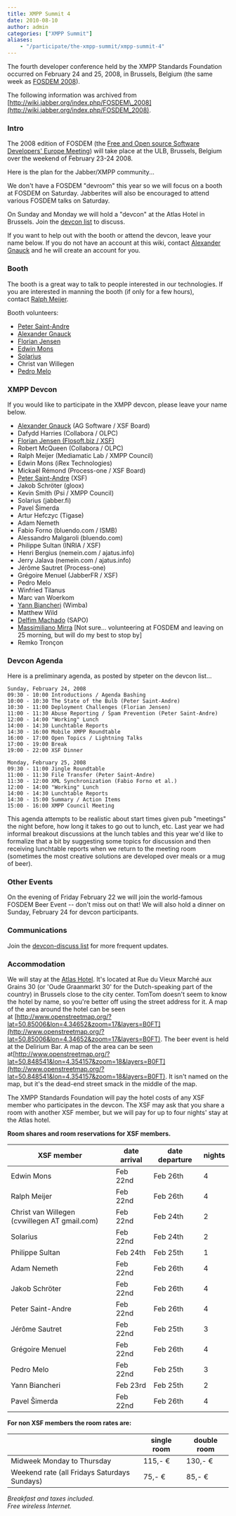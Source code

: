 ```yaml
---
title: XMPP Summit 4
date: 2010-08-10
author: admin
categories: ["XMPP Summit"]
aliases:
    - "/participate/the-xmpp-summit/xmpp-summit-4"
---
```


The fourth developer conference held by the XMPP Standards Foundation occurred on February 24 and 25, 2008, in Brussels, Belgium (the same week as [FOSDEM 2008](http://www.fosdem.org/)).

The following information was archived from [http://wiki.jabber.org/index.php/FOSDEM\_2008](http://wiki.jabber.org/index.php/FOSDEM_2008).

### Intro
The 2008 edition of FOSDEM (the [Free and Open source Software Developers' Europe Meeting](http://www.fosdem.org/)) will take place at the ULB, Brussels, Belgium over the weekend of February 23-24 2008.

Here is the plan for the Jabber/XMPP community...

We don't have a FOSDEM "devroom" this year so we will focus on a booth at FOSDEM on Saturday. Jabberites will also be encouraged to attend various FOSDEM talks on Saturday.

On Sunday and Monday we will hold a "devcon" at the Atlas Hotel in Brussels. Join the [devcon list](https://mail.jabber.org/mailman/listinfo/devcon) to discuss.

If you want to help out with the booth or attend the devcon, leave your name below. If you do not have an account at this wiki, contact [Alexander Gnauck](xmpp:gnauck@jabber.org) and he will create an account for you.

### Booth
The booth is a great way to talk to people interested in our technologies. If you are interested in manning the booth (if only for a few hours), contact [Ralph Meijer](xmpp:ralphm@ik.nu "xmpp:ralphm@ik.nu").

Booth volunteers:

-   [Peter Saint-Andre](xmpp:stpeter@jabber.org)
-   [Alexander Gnauck](xmpp:gnauck@jabber.org)
-   [Florian Jensen](xmpp:admin@im.flosoft.biz)
-   [Edwin Mons](xmpp:intosi@ik.nu)
-   [Solarius](xmpp:solarius@jabber.org)
-   Christ van Willegen
-   [Pedro Melo](xmpp:melo@simplicidade.org)

### XMPP Devcon
If you would like to participate in the XMPP devcon, please leave your name below.

-   [Alexander Gnauck](xmpp:gnauck@jabber.org) (AG Software / XSF Board)
-   Dafydd Harries (Collabora / OLPC)
-   [Florian Jensen (Flosoft.biz / XSF)](xmpp:admin@im.flosoft.biz)
-   Robert McQueen (Collabora / OLPC)
-   Ralph Meijer (Mediamatic Lab / XMPP Council)
-   Edwin Mons (iRex Technologies)
-   Mickaël Rémond (Process-one / XSF Board)
-   [Peter Saint-Andre](xmpp:stpeter@jabber.org) (XSF)
-   Jakob Schröter (gloox)
-   Kevin Smith (Psi / XMPP Council)
-   Solarius (jabber.fi)
-   Pavel Šimerda
-   Artur Hefczyc (Tigase)
-   Adam Nemeth
-   Fabio Forno (bluendo.com / ISMB)
-   Alessandro Malgaroli (bluendo.com)
-   Philippe Sultan (INRIA / XSF)
-   Henri Bergius (nemein.com / ajatus.info)
-   Jerry Jalava (nemein.com / ajatus.info)
-   Jérôme Sautret (Process-one)
-   Grégoire Menuel (JabberFR / XSF)
-   Pedro Melo
-   Winfried Tilanus
-   Marc van Woerkom
-   [Yann Biancheri](xmpp:yann.biancheri@gmail.com) (Wimba)
-   Matthew Wild
-   [Delfim Machado](xmpp:dbcm@jabber.org) (SAPO)
-   [Massimiliano Mirra](xmpp:bard@sameplace.cc) [Not sure... volunteering at FOSDEM and leaving on 25 morning, but will do my best to stop by]
-   Remko Tronçon

### Devcon Agenda
Here is a preliminary agenda, as posted by stpeter on the devcon list...

    Sunday, February 24, 2008
    09:30 - 10:00 Introductions / Agenda Bashing
    10:00 - 10:30 The State of the Bulb (Peter Saint-Andre)
    10:30 - 11:00 Deployment Challenges (Florian Jensen)
    11:00 - 11:30 Abuse Reporting / Spam Prevention (Peter Saint-Andre)
    12:00 - 14:00 "Working" Lunch
    14:00 - 14:30 Lunchtable Reports
    14:30 - 16:00 Mobile XMPP Roundtable
    16:00 - 17:00 Open Topics / Lightning Talks
    17:00 - 19:00 Break
    19:00 - 22:00 XSF Dinner

    Monday, February 25, 2008
    09:30 - 11:00 Jingle Roundtable
    11:00 - 11:30 File Transfer (Peter Saint-Andre)
    11:30 - 12:00 XML Synchronization (Fabio Forno et al.)
    12:00 - 14:00 "Working" Lunch
    14:00 - 14:30 Lunchtable Reports
    14:30 - 15:00 Summary / Action Items
    15:00 - 16:00 XMPP Council Meeting

This agenda attempts to be realistic about start times given pub "meetings" the night before, how long it takes to go out to lunch, etc. Last year we had informal breakout discussions at the lunch tables and this year we'd like to formalize that a bit by suggesting some topics for discussion and then receiving lunchtable reports when we return to the meeting room (sometimes the most creative solutions are developed over meals or a mug of beer).

### Other Events
On the evening of Friday February 22 we will join the world-famous FOSDEM Beer Event -- don't miss out on that!
We will also hold a dinner on Sunday, February 24 for devcon participants.

### Communications
Join the [devcon-discuss list](https://mail.jabber.org/mailman/listinfo/devcon) for more frequent updates.

### Accommodation
We will stay at the [Atlas Hotel](http://www.atlas-hotel.be/). It's located at Rue du Vieux Marché aux Grains 30 (or 'Oude Graanmarkt 30' for the Dutch-speaking part of the country) in Brussels close to the city center. TomTom doesn't seem to know the hotel by name, so you're better off using the street address for it. A map of the area around the hotel can be seen at [http://www.openstreetmap.org/?lat=50.85006&lon=4.34652&zoom=17&layers=B0FT](http://www.openstreetmap.org/?lat=50.85006&lon=4.34652&zoom=17&layers=B0FT). The beer event is held at the Delirium Bar. A map of the area can be seen at[http://www.openstreetmap.org/?lat=50.848541&lon=4.354157&zoom=18&layers=B0FT](http://www.openstreetmap.org/?lat=50.848541&lon=4.354157&zoom=18&layers=B0FT). It isn't named on the map, but it's the dead-end street smack in the middle of the map.

The XMPP Standards Foundation will pay the hotel costs of any XSF member who participates in the devcon. The XSF may ask that you share a room with another XSF member, but we will pay for up to four nights' stay at the Atlas hotel.

**Room shares and room reservations for XSF members.**

| XSF member | date arrival | date departure | nights |
| --- | --- | --- | --- |
| Edwin Mons | Feb 22nd | Feb 26th | 4 |
| Ralph Meijer | Feb 22nd | Feb 26th | 4 |
| Christ van Willegen (cvwillegen AT gmail.com) | Feb 22nd | Feb 24th | 2 |
| Solarius | Feb 22nd | Feb 24th | 2 |
| Philippe Sultan | Feb 24th | Feb 25th | 1 |
| Adam Nemeth | Feb 22nd | Feb 26th | 4 |
| Jakob Schröter | Feb 22nd | Feb 26th | 4 |
| Peter Saint-Andre | Feb 22nd | Feb 26th | 4 |
| Jérôme Sautret | Feb 22nd | Feb 25th | 3 |
| Grégoire Menuel | Feb 22nd | Feb 26th | 4 |
| Pedro Melo | Feb 22nd | Feb 25th | 3 |
| Yann Biancheri | Feb 23rd | Feb 25th | 2 |
| Pavel Šimerda | Feb 22nd | Feb 26th | 4 |

**For non XSF members the room rates are:**

|  | single room | double room |
| --- | --- | --- |
| Midweek Monday to Thursday | 115,- € | 130,- € |
| Weekend rate (all Fridays Saturdays Sundays) | 75,- € | 85,- € |

*Breakfast and taxes included.*  
*Free wireless Internet.*
